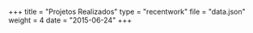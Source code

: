 +++
title = "Projetos Realizados"
type = "recentwork"
file = "data.json"
weight = 4
date = "2015-06-24"
+++

